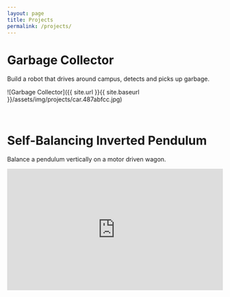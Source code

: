 ```yaml
---
layout: page
title: Projects
permalink: /projects/
---
```


# Garbage Collector

Build a robot that drives around campus, detects and picks up garbage.

![Garbage Collector]({{ site.url }}{{ site.baseurl }}/assets/img/projects/car.487abfcc.jpg)

&nbsp;

# Self-Balancing Inverted Pendulum

Balance a pendulum vertically on a motor driven wagon.

<style>.embed-container { position: relative; padding-bottom: 56.25%; height: 0; overflow: hidden; max-width: 100%; } .embed-container iframe, .embed-container object, .embed-container embed { position: absolute; top: 0; left: 0; width: 100%; height: 100%; }</style><div class='embed-container'><iframe src='https://www.youtube.com/embed/cyN-CRNrb3E' frameborder='0' allowfullscreen></iframe></div>